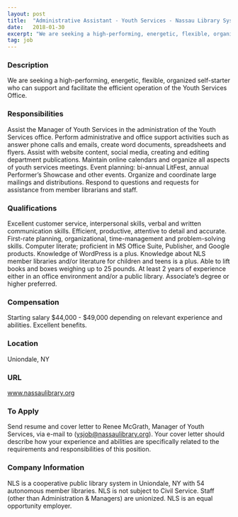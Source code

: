 ```yaml
---
layout: post
title:  "Administrative Assistant - Youth Services - Nassau Library System"
date:   2018-01-30
excerpt: "We are seeking a high-performing, energetic, flexible, organized self-starter who can support and facilitate the efficient operation of the Youth Services Office."
tag: job
---
```


### Description   

We are seeking a high-performing, energetic, flexible, organized self-starter who can support and facilitate the efficient operation of the Youth Services Office.


### Responsibilities   

Assist the Manager of Youth Services in the administration of the Youth Services office. Perform administrative and office support activities such as answer phone calls and emails, create word documents, spreadsheets and flyers.
Assist with website content, social media, creating and editing department publications.
Maintain online calendars and organize all aspects of youth services meetings. Event planning: bi-annual LitFest, annual Performer’s Showcase and other events.
Organize and coordinate large mailings and distributions.
Respond to questions and requests for assistance from member librarians and staff.



### Qualifications   

Excellent customer service, interpersonal skills, verbal and written communication skills. Efficient, productive, attentive to detail and accurate.
First-rate planning, organizational, time-management and problem-solving skills. Computer literate; proficient in MS Office Suite, Publisher, and Google products.
Knowledge of WordPress is a plus.
Knowledge about NLS member libraries and/or literature for children and teens is a plus.
Able to lift books and boxes weighing up to 25 pounds.
At least 2 years of experience either in an office environment and/or a public library.
Associate’s degree or higher preferred.


### Compensation   

Starting salary $44,000 - $49,000 depending on relevant experience and abilities. Excellent benefits.


### Location   

Uniondale, NY


### URL   

www.nassaulibrary.org

### To Apply   

Send resume and cover letter to Renee McGrath, Manager of Youth Services, 
via e-mail to (ysjob@nassaulibrary.org). 
Your cover letter should describe how your experience and abilities are specifically related to the requirements and responsibilities of this position.


### Company Information   

NLS is a cooperative public library system in Uniondale, NY with 54 autonomous member libraries.
NLS is not subject to Civil Service.  Staff (other than Administration & Managers) are unionized.
NLS is an equal opportunity employer.




